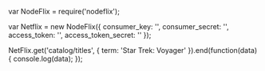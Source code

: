 var NodeFlix = require('nodeflix');

var Netflix = new NodeFlix({
    consumer_key:           '',
    consumer_secret:        '',
    access_token:           '',
    access_token_secret:    ''
});

NetFlix.get('catalog/titles', { term: 'Star Trek: Voyager' }).end(function(data) {
    console.log(data);
});
